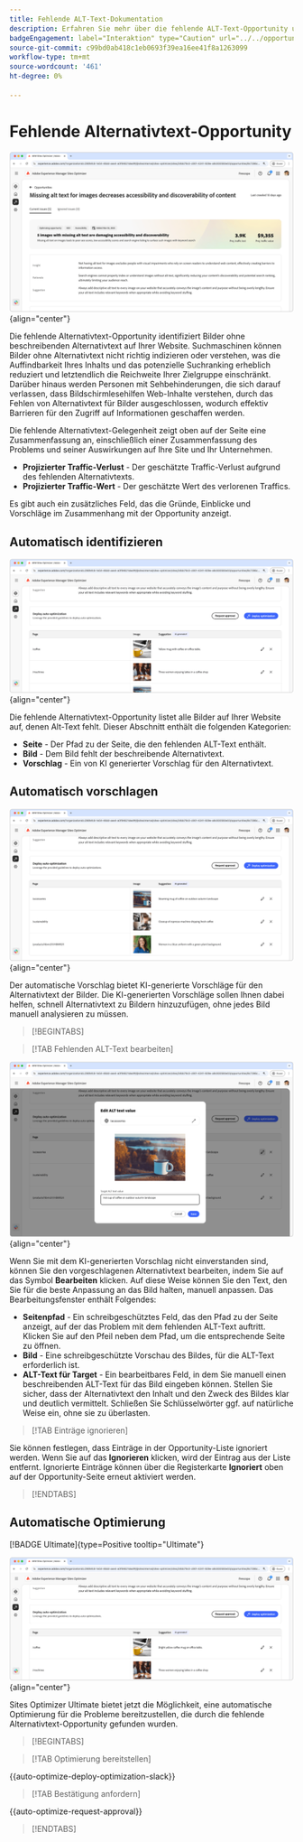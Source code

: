 ```yaml
---
title: Fehlende ALT-Text-Dokumentation
description: Erfahren Sie mehr über die fehlende ALT-Text-Opportunity und wie Sie sie zur Verbesserung der Interaktion mit Ihrer Website verwenden können.
badgeEngagement: label="Interaktion" type="Caution" url="../../opportunity-types/engagement.md" tooltip="Interaktion"
source-git-commit: c99bd0ab418c1eb0693f39ea16ee41f8a1263099
workflow-type: tm+mt
source-wordcount: '461'
ht-degree: 0%

---
```



# Fehlende Alternativtext-Opportunity

![Fehlende Alternativtext-Opportunity](./assets/missing-alt-text/hero.png){align="center"}

Die fehlende Alternativtext-Opportunity identifiziert Bilder ohne beschreibenden Alternativtext auf Ihrer Website. Suchmaschinen können Bilder ohne Alternativtext nicht richtig indizieren oder verstehen, was die Auffindbarkeit Ihres Inhalts und das potenzielle Suchranking erheblich reduziert und letztendlich die Reichweite Ihrer Zielgruppe einschränkt. Darüber hinaus werden Personen mit Sehbehinderungen, die sich darauf verlassen, dass Bildschirmlesehilfen Web-Inhalte verstehen, durch das Fehlen von Alternativtext für Bilder ausgeschlossen, wodurch effektiv Barrieren für den Zugriff auf Informationen geschaffen werden.

Die fehlende Alternativtext-Gelegenheit zeigt oben auf der Seite eine Zusammenfassung an, einschließlich einer Zusammenfassung des Problems und seiner Auswirkungen auf Ihre Site und Ihr Unternehmen.

* **Projizierter Traffic-Verlust** - Der geschätzte Traffic-Verlust aufgrund des fehlenden Alternativtexts.
* **Projizierter Traffic-Wert** - Der geschätzte Wert des verlorenen Traffics.

Es gibt auch ein zusätzliches Feld, das die Gründe, Einblicke und Vorschläge im Zusammenhang mit der Opportunity anzeigt.

## Automatisch identifizieren

![Automatisch fehlenden ALT-Text identifizieren](./assets/missing-alt-text/auto-identify.png){align="center"}

Die fehlende Alternativtext-Opportunity listet alle Bilder auf Ihrer Website auf, denen Alt-Text fehlt. Dieser Abschnitt enthält die folgenden Kategorien:

* **Seite** - Der Pfad zu der Seite, die den fehlenden ALT-Text enthält.
* **Bild** - Dem Bild fehlt der beschreibende Alternativtext.
* **Vorschlag** - Ein von KI generierter Vorschlag für den Alternativtext.

## Automatisch vorschlagen

![Automatisch fehlenden Alternativtext vorschlagen](./assets/missing-alt-text/auto-suggest.png){align="center"}

Der automatische Vorschlag bietet KI-generierte Vorschläge für den Alternativtext der Bilder. Die KI-generierten Vorschläge sollen Ihnen dabei helfen, schnell Alternativtext zu Bildern hinzuzufügen, ohne jedes Bild manuell analysieren zu müssen.

>[!BEGINTABS]

>[!TAB Fehlenden ALT-Text bearbeiten]

![Fehlenden ALT-Text bearbeiten](./assets/missing-alt-text/edit-alt-text-value.png){align="center"}

Wenn Sie mit dem KI-generierten Vorschlag nicht einverstanden sind, können Sie den vorgeschlagenen Alternativtext bearbeiten, indem Sie auf das Symbol **Bearbeiten** klicken. Auf diese Weise können Sie den Text, den Sie für die beste Anpassung an das Bild halten, manuell anpassen. Das Bearbeitungsfenster enthält Folgendes:

* **Seitenpfad** - Ein schreibgeschütztes Feld, das den Pfad zu der Seite anzeigt, auf der das Problem mit dem fehlenden ALT-Text auftritt. Klicken Sie auf den Pfeil neben dem Pfad, um die entsprechende Seite zu öffnen.
* **Bild** - Eine schreibgeschützte Vorschau des Bildes, für die ALT-Text erforderlich ist.
* **ALT-Text für Target** - Ein bearbeitbares Feld, in dem Sie manuell einen beschreibenden ALT-Text für das Bild eingeben können. Stellen Sie sicher, dass der Alternativtext den Inhalt und den Zweck des Bildes klar und deutlich vermittelt. Schließen Sie Schlüsselwörter ggf. auf natürliche Weise ein, ohne sie zu überlasten.

>[!TAB Einträge ignorieren]

Sie können festlegen, dass Einträge in der Opportunity-Liste ignoriert werden. Wenn Sie auf das **Ignorieren** klicken, wird der Eintrag aus der Liste entfernt. Ignorierte Einträge können über die Registerkarte **Ignoriert** oben auf der Opportunity-Seite erneut aktiviert werden.

>[!ENDTABS]

## Automatische Optimierung

[!BADGE Ultimate]{type=Positive tooltip="Ultimate"}

![Automatisch zu optimierenden fehlenden Alternativtext](./assets/missing-alt-text/auto-optimize.png){align="center"}

Sites Optimizer Ultimate bietet jetzt die Möglichkeit, eine automatische Optimierung für die Probleme bereitzustellen, die durch die fehlende Alternativtext-Opportunity gefunden wurden. <!--- TBD-need more in-depth and opportunity specific information here. What does the auto-optimization do?-->

>[!BEGINTABS]

>[!TAB Optimierung bereitstellen]

{{auto-optimize-deploy-optimization-slack}}

>[!TAB Bestätigung anfordern]

{{auto-optimize-request-approval}}

>[!ENDTABS]
